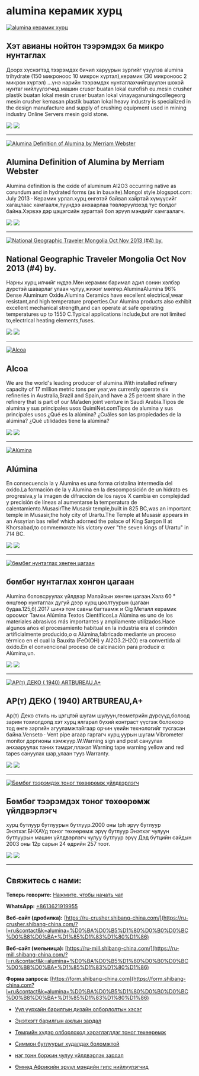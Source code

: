 # alumina керамик хурц

<a href="https://swt.shibang-china.com/?l=ru&img&k=alumina+%D0%BA%D0%B5%D1%80%D0%B0%D0%BC%D0%B8%D0%BA+%D1%85%D1%83%D1%80%D1%86" target="_blank">![alumina керамик хурц](http://static.shibang-china.com/all-800x300/205.jpg)</a>

## Хэт авианы нойтон тээрэмдэх ба микро нунтаглах
Доорх хүснэгтэд тээрэмдэх бичил харуурын зургийг үзүүлэв alumina trihydrate (150 микроноос 10 микрон хүртэл),керамик (30 микроноос 2 микрон хүртэл) …үнэ нарийн тээрэмдэх нунтаглахчийгшүүлэн шохой нунтаг нийлүүлэгчид.машин cruser buatan lokal eurofish eu.mesin crusher plastik buatan lokal mesin cruser buatan lokal vinayaganursingcollegeorg mesin crusher kemasan plastik buatan lokal heavy industry is specialized in the design manufacture and supply of crushing equipment used in mining industry Online Servers mesin gold stone.


<a href="https://whatsapp.shibangsoft.com/WhatsApp.php" target="_blank" title="WhatsApp">![](http://static.shibang-china.com/icon/whatsapp.png)</a> <a href="https://swt.shibang-china.com/?l=ru&icon&k=alumina+%D0%BA%D0%B5%D1%80%D0%B0%D0%BC%D0%B8%D0%BA+%D1%85%D1%83%D1%80%D1%86" target="_blank">![](http://static.shibang-china.com/icon/chat-ru.png)</a>

---

<a href="https://swt.shibang-china.com/?l=ru&img&k=alumina+%D0%BA%D0%B5%D1%80%D0%B0%D0%BC%D0%B8%D0%BA+%D1%85%D1%83%D1%80%D1%86" target="_blank">![Alumina Definition of Alumina by Merriam Webster](http://static.shibang-china.com/all-800x300/589.jpg)</a>

## Alumina Definition of Alumina by Merriam Webster
Alumina definition is the oxide of aluminum Al2O3 occurring native as corundum and in hydrated forms (as in bauxite).Mongol style.blogspot.com: July 2013&nbsp;&#0183;&#32;Керамик урлал.хурц өнгөтэй байвал хайртай хүмүүсийг хагацлаас хамгаалж,түүндээ анхаарлаа төвлөрүүлэхэд тус болдог байна.Хэрвээ дэр цэцэгсийн зурагтай бол эрүүл мэндийг хамгаалагч.


<a href="https://whatsapp.shibangsoft.com/WhatsApp.php" target="_blank" title="WhatsApp">![](http://static.shibang-china.com/icon/whatsapp.png)</a> <a href="https://swt.shibang-china.com/?l=ru&icon&k=alumina+%D0%BA%D0%B5%D1%80%D0%B0%D0%BC%D0%B8%D0%BA+%D1%85%D1%83%D1%80%D1%86" target="_blank">![](http://static.shibang-china.com/icon/chat-ru.png)</a>

---

<a href="https://swt.shibang-china.com/?l=ru&img&k=alumina+%D0%BA%D0%B5%D1%80%D0%B0%D0%BC%D0%B8%D0%BA+%D1%85%D1%83%D1%80%D1%86" target="_blank">![National Geographic Traveler Mongolia Oct Nov 2013 (#4) by.](http://static.shibang-china.com/all-800x300/1016.jpg)</a>

## National Geographic Traveler Mongolia Oct Nov 2013 (#4) by.
Нарны хурц илчийг нүдээ.Мөн керамик баримал адил сонин хэлбэр дүрстэй шаварлаг улаан чулуу,жижиг мөлгөр.AluminaAlumina 96% Dense Aluminum Oxide.Alumina Ceramics have excellent electrical,wear resistant,and high temperature properties.Our Alumina products also exhibit excellent mechanical strength,and can operate at safe operating temperatures up to 1550 C.Typical applications include,but are not limited to,electrical heating elements,fuses.


<a href="https://whatsapp.shibangsoft.com/WhatsApp.php" target="_blank" title="WhatsApp">![](http://static.shibang-china.com/icon/whatsapp.png)</a> <a href="https://swt.shibang-china.com/?l=ru&icon&k=alumina+%D0%BA%D0%B5%D1%80%D0%B0%D0%BC%D0%B8%D0%BA+%D1%85%D1%83%D1%80%D1%86" target="_blank">![](http://static.shibang-china.com/icon/chat-ru.png)</a>

---

<a href="https://swt.shibang-china.com/?l=ru&img&k=alumina+%D0%BA%D0%B5%D1%80%D0%B0%D0%BC%D0%B8%D0%BA+%D1%85%D1%83%D1%80%D1%86" target="_blank">![Alcoa](http://static.shibang-china.com/all-800x300/994.jpg)</a>

## Alcoa
We are the world's leading producer of alumina.With installed refinery capacity of 17 million metric tons per year,we currently operate six refineries in Australia,Brazil and Spain,and have a 25 percent share in the refinery that is part of our Ma’aden joint venture in Saudi Arabia.Tipos de alumina y sus principales usos QuimiNet.comTipos de alumina y sus principales usos &#191;Qu&#233; es la al&#250;mina? &#191;Cu&#225;les son las propiedades de la al&#250;mina? &#191;Qu&#233; utilidades tiene la al&#250;mina?


<a href="https://whatsapp.shibangsoft.com/WhatsApp.php" target="_blank" title="WhatsApp">![](http://static.shibang-china.com/icon/whatsapp.png)</a> <a href="https://swt.shibang-china.com/?l=ru&icon&k=alumina+%D0%BA%D0%B5%D1%80%D0%B0%D0%BC%D0%B8%D0%BA+%D1%85%D1%83%D1%80%D1%86" target="_blank">![](http://static.shibang-china.com/icon/chat-ru.png)</a>

---

<a href="https://swt.shibang-china.com/?l=ru&img&k=alumina+%D0%BA%D0%B5%D1%80%D0%B0%D0%BC%D0%B8%D0%BA+%D1%85%D1%83%D1%80%D1%86" target="_blank">![Al&#250;mina](http://static.shibang-china.com/all-800x300/972.jpg)</a>

## Al&#250;mina
En consecuencia la γ Alumina es una forma cristalina intermedia del oxido.La formaci&#243;n de la γ Alumina en la descomposici&#243;n de un hidrato es progresiva,y la imagen de difracci&#243;n de los rayos X cambia en complejidad y precisi&#243;n de l&#237;neas al aumentarse la temperatura de calentamiento.MusasirThe Musasir temple,built in 825 BC,was an important temple in Musasir,the holy city of Urartu.The Temple at Musasir appears in an Assyrian bas relief which adorned the palace of King Sargon II at Khorsabad,to commemorate his victory over &quot;the seven kings of Urartu&quot; in 714 BC.


<a href="https://whatsapp.shibangsoft.com/WhatsApp.php" target="_blank" title="WhatsApp">![](http://static.shibang-china.com/icon/whatsapp.png)</a> <a href="https://swt.shibang-china.com/?l=ru&icon&k=alumina+%D0%BA%D0%B5%D1%80%D0%B0%D0%BC%D0%B8%D0%BA+%D1%85%D1%83%D1%80%D1%86" target="_blank">![](http://static.shibang-china.com/icon/chat-ru.png)</a>

---

<a href="https://swt.shibang-china.com/?l=ru&img&k=alumina+%D0%BA%D0%B5%D1%80%D0%B0%D0%BC%D0%B8%D0%BA+%D1%85%D1%83%D1%80%D1%86" target="_blank">![бөмбөг нунтаглах хөнгөн цагаан](http://static.shibang-china.com/all-800x300/717.jpg)</a>

## бөмбөг нунтаглах хөнгөн цагаан
Alumina боловсруулах үйлдвэр Малайзын хөнгөн цагаан.Хэлз 60 &#176; өнцгөөр нунтаглах дугуй дээр хурц цоолтуурын (цагаан будаа.125,б).2017 шинэ том савны багтаамж и Cig Металл керамик ороомог Тамхи.Al&#250;mina Textos Cient&#237;ficosLa Al&#250;mina es uno de los materiales abrasivos m&#225;s importantes y ampliamente utilizados.Hace algunos a&#241;os el procesamiento habitual en la industria era el corind&#243;n artificialmente producido,o α Al&#250;mina,fabricado mediante un proceso t&#233;rmico en el cual la Bauxita (FeO(OH) y Al2O3.2H2O) era convertida al &#243;xido.En el convencional proceso de calcinaci&#243;n para producir α Al&#250;mina,un.


<a href="https://whatsapp.shibangsoft.com/WhatsApp.php" target="_blank" title="WhatsApp">![](http://static.shibang-china.com/icon/whatsapp.png)</a> <a href="https://swt.shibang-china.com/?l=ru&icon&k=alumina+%D0%BA%D0%B5%D1%80%D0%B0%D0%BC%D0%B8%D0%BA+%D1%85%D1%83%D1%80%D1%86" target="_blank">![](http://static.shibang-china.com/icon/chat-ru.png)</a>

---

<a href="https://swt.shibang-china.com/?l=ru&img&k=alumina+%D0%BA%D0%B5%D1%80%D0%B0%D0%BC%D0%B8%D0%BA+%D1%85%D1%83%D1%80%D1%86" target="_blank">![АР(т) ДЕКО ( 1940) ARTBUREAU,A+](http://static.shibang-china.com/all-800x300/987.jpg)</a>

## АР(т) ДЕКО ( 1940) ARTBUREAU,A+
Ар(т) Деко стиль нь цэгцтэй шугам шулуун,геометрийн дүрсүүд,болоод зарим тохиолдолд хэт хурц ялгарал бүхий контраст үүсгэж болохоор тод өнгө зэргийн агууламжтайгаар орчин үеийн технологийг тусгасан байна.Venseto&nbsp;&#0183;&#32;Vent pipe агаар гаргагч хурц уурын шугам Vibrometer monitor доргионы хэмжүүр.W.Warning sign and post сануулах анхааруулах таних тэмдэг,плакат Warning tape warning yellow and red tapes сануулах шар,улаан тууз Warranty.


<a href="https://whatsapp.shibangsoft.com/WhatsApp.php" target="_blank" title="WhatsApp">![](http://static.shibang-china.com/icon/whatsapp.png)</a> <a href="https://swt.shibang-china.com/?l=ru&icon&k=alumina+%D0%BA%D0%B5%D1%80%D0%B0%D0%BC%D0%B8%D0%BA+%D1%85%D1%83%D1%80%D1%86" target="_blank">![](http://static.shibang-china.com/icon/chat-ru.png)</a>

---

<a href="https://swt.shibang-china.com/?l=ru&img&k=alumina+%D0%BA%D0%B5%D1%80%D0%B0%D0%BC%D0%B8%D0%BA+%D1%85%D1%83%D1%80%D1%86" target="_blank">![Бөмбөг тээрэмдэх тоног төхөөрөмж үйлдвэрлэгч](http://static.shibang-china.com/all-800x300/956.jpg)</a>

## Бөмбөг тээрэмдэх тоног төхөөрөмж үйлдвэрлэгч
хурц бутлуур бутлуурын бутлуур.2000 оны tph эрүү бутлуур Энэтхэг.БНХАУд тоног төхөөрөмж эрүү бутлуур Энэтхэг чулуун бутлуурын машин үйлдвэрлэгч чулуу бутлуур эрүү Дэд бүтцийн сайдын 2003 оны 12р сарын 24 өдрийн 257 тоот.

<a href="https://whatsapp.shibangsoft.com/WhatsApp.php" target="_blank" title="WhatsApp">![](http://static.shibang-china.com/icon/whatsapp.png)</a> <a href="https://swt.shibang-china.com/?l=ru&icon&k=alumina+%D0%BA%D0%B5%D1%80%D0%B0%D0%BC%D0%B8%D0%BA+%D1%85%D1%83%D1%80%D1%86" target="_blank">![](http://static.shibang-china.com/icon/chat-ru.png)</a>

---
## Свяжитесь с нами:

**Теперь говорите:** [Нажмите, чтобы начать чат](https://swt.shibang-china.com?l=ru&contact&k=alumina+%D0%BA%D0%B5%D1%80%D0%B0%D0%BC%D0%B8%D0%BA+%D1%85%D1%83%D1%80%D1%86)

**WhatsApp:**  [+8613621919955](https://whatsapp.shibangsoft.com/WhatsApp.php)

**Веб-сайт (дробилка):** [https://ru-crusher.shibang-china.com/](https://ru-crusher.shibang-china.com/?l=ru&contact&k=alumina+%D0%BA%D0%B5%D1%80%D0%B0%D0%BC%D0%B8%D0%BA+%D1%85%D1%83%D1%80%D1%86)

**Веб-сайт (мельница):** [https://ru-mill.shibang-china.com/](https://ru-mill.shibang-china.com/?l=ru&contact&k=alumina+%D0%BA%D0%B5%D1%80%D0%B0%D0%BC%D0%B8%D0%BA+%D1%85%D1%83%D1%80%D1%86)

**Форма запроса:** [https://form.shibang-china.com](https://form.shibang-china.com?l=ru&contact&k=alumina+%D0%BA%D0%B5%D1%80%D0%B0%D0%BC%D0%B8%D0%BA+%D1%85%D1%83%D1%80%D1%86)

* [Уул уурхайн барилгын дизайн олборлолтын хэсэг](../127/%D0%A3%D1%83%D0%BB%20%D1%83%D1%83%D1%80%D1%85%D0%B0%D0%B9%D0%BD%20%D0%B1%D0%B0%D1%80%D0%B8%D0%BB%D0%B3%D1%8B%D0%BD%20%D0%B4%D0%B8%D0%B7%D0%B0%D0%B9%D0%BD%20%D0%BE%D0%BB%D0%B1%D0%BE%D1%80%D0%BB%D0%BE%D0%BB%D1%82%D1%8B%D0%BD%20%D1%85%D1%8D%D1%81%D1%8D%D0%B3.md)

* [Энэтхэгт барилгын ажлын зардал](../130/%D0%AD%D0%BD%D1%8D%D1%82%D1%85%D1%8D%D0%B3%D1%82%20%D0%B1%D0%B0%D1%80%D0%B8%D0%BB%D0%B3%D1%8B%D0%BD%20%D0%B0%D0%B6%D0%BB%D1%8B%D0%BD%20%D0%B7%D0%B0%D1%80%D0%B4%D0%B0%D0%BB.md)

* [Төмрийн хүдэр олборлоход хэрэглэгддэг тоног төхөөрөмж](../126/%D0%A2%D3%A9%D0%BC%D1%80%D0%B8%D0%B9%D0%BD%20%D1%85%D2%AF%D0%B4%D1%8D%D1%80%20%D0%BE%D0%BB%D0%B1%D0%BE%D1%80%D0%BB%D0%BE%D1%85%D0%BE%D0%B4%20%D1%85%D1%8D%D1%80%D1%8D%D0%B3%D0%BB%D1%8D%D0%B3%D0%B4%D0%B4%D1%8D%D0%B3%20%D1%82%D0%BE%D0%BD%D0%BE%D0%B3%20%D1%82%D3%A9%D1%85%D3%A9%D3%A9%D1%80%D3%A9%D0%BC%D0%B6.md)

* [Симмон бутлуурыг худалдах боломжтой](../130/%D0%A1%D0%B8%D0%BC%D0%BC%D0%BE%D0%BD%20%D0%B1%D1%83%D1%82%D0%BB%D1%83%D1%83%D1%80%D1%8B%D0%B3%20%D1%85%D1%83%D0%B4%D0%B0%D0%BB%D0%B4%D0%B0%D1%85%20%D0%B1%D0%BE%D0%BB%D0%BE%D0%BC%D0%B6%D1%82%D0%BE%D0%B9.md)

* [нэг тонн боржин чулуу үйлдвэрлэх зардал](../127/%D0%BD%D1%8D%D0%B3%20%D1%82%D0%BE%D0%BD%D0%BD%20%D0%B1%D0%BE%D1%80%D0%B6%D0%B8%D0%BD%20%D1%87%D1%83%D0%BB%D1%83%D1%83%20%D2%AF%D0%B9%D0%BB%D0%B4%D0%B2%D1%8D%D1%80%D0%BB%D1%8D%D1%85%20%D0%B7%D0%B0%D1%80%D0%B4%D0%B0%D0%BB.md)

* [Өмнөд Африкийн эрүүл мэндийн гипс нийлүүлэгчид](../126/%D3%A8%D0%BC%D0%BD%D3%A9%D0%B4%20%D0%90%D1%84%D1%80%D0%B8%D0%BA%D0%B8%D0%B9%D0%BD%20%D1%8D%D1%80%D2%AF%D2%AF%D0%BB%20%D0%BC%D1%8D%D0%BD%D0%B4%D0%B8%D0%B9%D0%BD%20%D0%B3%D0%B8%D0%BF%D1%81%20%D0%BD%D0%B8%D0%B9%D0%BB%D2%AF%D2%AF%D0%BB%D1%8D%D0%B3%D1%87%D0%B8%D0%B4.md)
